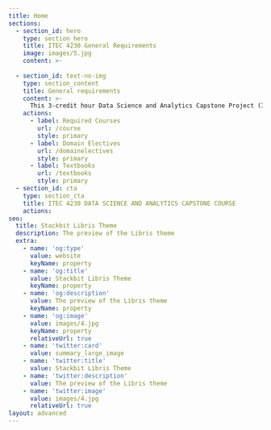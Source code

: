 ```yaml
---
title: Home
sections:
  - section_id: hero
    type: section_hero
    title: ITEC 4230 General Requirements 
    image: images/5.jpg
    content: >-
      
  - section_id: text-no-img
    type: section_content
    title: General requirements
    content: >-
      This 3-credit hour Data Science and Analytics Capstone Project (ITEC 4230) course provides practical learning experiences and skills in Data Science and Analytics by engaging in a real-world DSA initiative and applying ideas from the entire DSA curricula to a substantial project of interest in a business, government agency, or other organization. Upon completion of this course students will be able to: (1) Identify and provide a solution to a data-intensive problem in a focus domain; (2) Manage a data analytics life-cycle with large-scale data stores; (3) Apply relevant data processing algorithms; (4) Apply visualization solutions to generate reports and presentations and communicate these in the proper domain language to technical and non-technical stakeholders of project; and (5) Design a data governance solution that considers and satisfies requirements for being secure, ethical, and minimizing risk.
    actions:
      - label: Required Courses
        url: /course
        style: primary
      - label: Domain Electives
        url: /domainelectives
        style: primary
      - label: Textbooks
        url: /textbooks
        style: primary
  - section_id: cta
    type: section_cta
    title: ITEC 4230 DATA SCIENCE AND ANALYTICS CAPSTONE COURSE
    actions:
seo:
  title: Stackbit Libris Theme
  description: The preview of the Libris theme
  extra:
    - name: 'og:type'
      value: website
      keyName: property
    - name: 'og:title'
      value: Stackbit Libris Theme
      keyName: property
    - name: 'og:description'
      value: The preview of the Libris theme
      keyName: property
    - name: 'og:image'
      value: images/4.jpg
      keyName: property
      relativeUrl: true
    - name: 'twitter:card'
      value: summary_large_image
    - name: 'twitter:title'
      value: Stackbit Libris Theme
    - name: 'twitter:description'
      value: The preview of the Libris theme
    - name: 'twitter:image'
      value: images/4.jpg
      relativeUrl: true
layout: advanced
---
```

